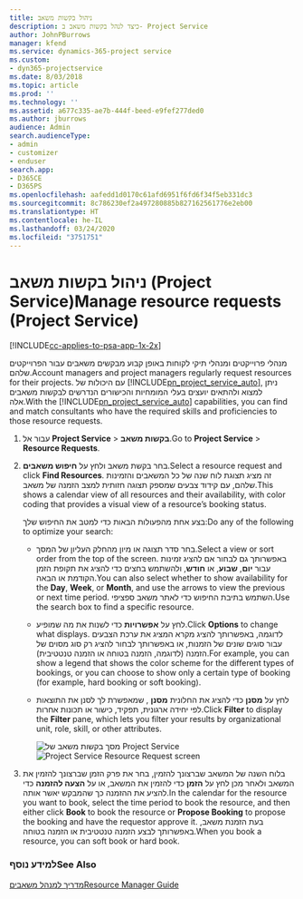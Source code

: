 ```yaml
---
title: ‏‫ניהול בקשות משאב
description: כיצד לנהל בקשות משאב ב- Project Service
author: JohnPBurrows
manager: kfend
ms.service: dynamics-365-project service
ms.custom:
- dyn365-projectservice
ms.date: 8/03/2018
ms.topic: article
ms.prod: ''
ms.technology: ''
ms.assetid: a677c335-ae7b-444f-beed-e9fef277ded0
ms.author: jburrows
audience: Admin
search.audienceType:
- admin
- customizer
- enduser
search.app:
- D365CE
- D365PS
ms.openlocfilehash: aafedd1d0170c61afd6951f6fd6f34f5eb331dc3
ms.sourcegitcommit: 8c786230ef2a497280885b827162561776e2eb00
ms.translationtype: HT
ms.contentlocale: he-IL
ms.lasthandoff: 03/24/2020
ms.locfileid: "3751751"
---
```

# <a name="manage-resource-requests-project-service"></a><span data-ttu-id="4e716-103">ניהול בקשות משאב (Project Service)</span><span class="sxs-lookup"><span data-stu-id="4e716-103">Manage resource requests (Project Service)</span></span>

[!INCLUDE[cc-applies-to-psa-app-1x-2x](../includes/cc-applies-to-psa-app-1x-2x.md)]

<span data-ttu-id="4e716-104">מנהלי פרוייקטים ומנהלי תיקי לקוחות באופן קבוע מבקשים משאבים עבור הפרוייקטים שלהם.</span><span class="sxs-lookup"><span data-stu-id="4e716-104">Account managers and project managers regularly request resources for their projects.</span></span> <span data-ttu-id="4e716-105">עם היכולות של [!INCLUDE[pn_project_service_auto](../includes/pn-project-service-auto.md)], ניתן למצוא ולהתאים יועצים בעלי המומחיות והכישורים הנדרשים לבקשות משאבים אלה.</span><span class="sxs-lookup"><span data-stu-id="4e716-105">With the [!INCLUDE[pn_project_service_auto](../includes/pn-project-service-auto.md)] capabilities, you can find and match consultants who have the required skills and proficiencies to those resource requests.</span></span>  
  
1. <span data-ttu-id="4e716-106">עבור אל **Project Service** >  **בקשות משאב**.</span><span class="sxs-lookup"><span data-stu-id="4e716-106">Go to **Project Service** > **Resource Requests**.</span></span>  
  
2. <span data-ttu-id="4e716-107">בחר בקשת משאב ולחץ על **חיפוש משאבים**.</span><span class="sxs-lookup"><span data-stu-id="4e716-107">Select a resource request and click **Find Resources**.</span></span> <span data-ttu-id="4e716-108">זה מציג תצוגת לוח שנה של כל המשאבים והזמינות שלהם, עם קידוד צבעים שמספק תצוגה חזותית למצב הזמנה של משאב.</span><span class="sxs-lookup"><span data-stu-id="4e716-108">This shows a calendar view of all resources and their availability, with color coding that provides a visual view of a resource’s booking status.</span></span>  
  
    <span data-ttu-id="4e716-109">בצע אחת מהפעולות הבאות כדי למטב את החיפוש שלך:</span><span class="sxs-lookup"><span data-stu-id="4e716-109">Do any of the following to optimize your search:</span></span>  
  
   -   <span data-ttu-id="4e716-110">בחר סדר תצוגה או מיון מהחלק העליון של המסך.</span><span class="sxs-lookup"><span data-stu-id="4e716-110">Select a view or sort order from the top of the screen.</span></span> <span data-ttu-id="4e716-111">באפשרותך גם לבחור אם להציג זמינות עבור **יום**, **שבוע**, או **חודש**, ולהשתמש בחצים כדי להציג את תקופת הזמן הקודמת או הבאה.</span><span class="sxs-lookup"><span data-stu-id="4e716-111">You can also select whether to show availability for the **Day**, **Week**, or **Month**, and use the arrows to view the previous or next time period.</span></span> <span data-ttu-id="4e716-112">השתמש בתיבת החיפוש כדי לאתר משאב ספציפי.</span><span class="sxs-lookup"><span data-stu-id="4e716-112">Use the search box to find a specific resource.</span></span>  
  
   -   <span data-ttu-id="4e716-113">לחץ על **אפשרויות** כדי לשנות את מה שמופיע.</span><span class="sxs-lookup"><span data-stu-id="4e716-113">Click **Options** to change what displays.</span></span> <span data-ttu-id="4e716-114">לדוגמה, באפשרותך להציג מקרא המציג את ערכת הצבעים עבור סוגים שונים של הזמנות, או באפשרותך לבחור להציג רק סוג מסוים של הזמנה (לדוגמה, הזמנה בטוחה או הזמנה טנטטיבית‬‬).</span><span class="sxs-lookup"><span data-stu-id="4e716-114">For example, you can show a legend that shows the color scheme for the different types of bookings, or you can choose to show only a certain type of booking (for example, hard booking or soft booking).</span></span>  
  
   -   <span data-ttu-id="4e716-115">לחץ על **מסנן** כדי להציג את החלונית **מסנן** , שמאפשרת לך לסנן את התוצאות לפי יחידה ארגונית, תפקיד, כישור או תכונות אחרות.</span><span class="sxs-lookup"><span data-stu-id="4e716-115">Click **Filter** to display the **Filter** pane, which lets you filter your results by organizational unit, role, skill, or other attributes.</span></span>  
  
       <span data-ttu-id="4e716-116">![מסך בקשות משאב של Project Service](../project-service/media/project-service-resource-request-screen.png "מסך בקשות משאב של Project Service")</span><span class="sxs-lookup"><span data-stu-id="4e716-116">![Project Service Resource Request screen](../project-service/media/project-service-resource-request-screen.png "Project Service Resource Request screen")</span></span>  
  
3. <span data-ttu-id="4e716-117">בלוח השנה של המשאב שברצונך להזמין, בחר את פרק הזמן שברצונך להזמין את המשאב ולאחר מכן לחץ על **הזמן** כדי להזמין את המשאב, או על **הצעה להזמנה** כדי להציע את ההזמנה כך שהמבקש יאשר אותה.</span><span class="sxs-lookup"><span data-stu-id="4e716-117">In the calendar for the resource you want to book, select the time period to book the resource, and then either click **Book** to book the resource or **Propose Booking** to propose the booking and have the requestor approve it.</span></span> <span data-ttu-id="4e716-118">בעת הזמנת משאב, באפשרותך לבצע ‏‫הזמנה טנטטיבית‬‬ או הזמנה בטוחה.</span><span class="sxs-lookup"><span data-stu-id="4e716-118">When you book a resource, you can soft book or hard book.</span></span>  
  
### <a name="see-also"></a><span data-ttu-id="4e716-119">למידע נוסף</span><span class="sxs-lookup"><span data-stu-id="4e716-119">See Also</span></span>  
 [<span data-ttu-id="4e716-120">מדריך למנהל משאבים</span><span class="sxs-lookup"><span data-stu-id="4e716-120">Resource Manager Guide</span></span>](../project-service/resource-manager-guide.md)
